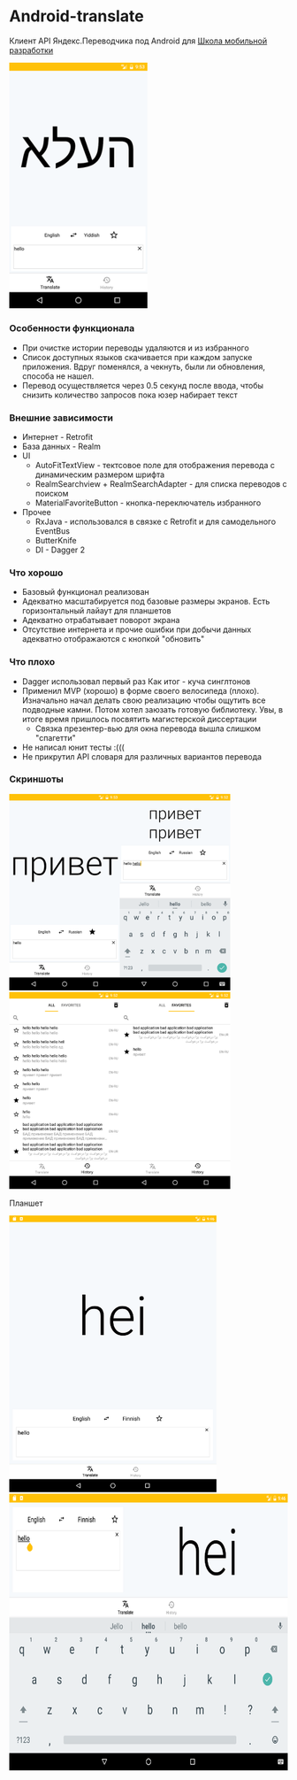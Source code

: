 # Android-translate
Клиент API Яндекс.Переводчика под Android для [Школа мобильной разработки](https://academy.yandex.ru/events/mobdev/msk-2017/)


<img src="https://github.com/envoy93/Android-translate/blob/master/img/1.png" width="250">

### Особенности функционала
* При очистке истории переводы удаляются и из избранного
* Список доступных языков скачивается при каждом запуске приложения. Вдруг поменялся, а чекнуть, были ли обновления, способа не нашел.
* Перевод осуществляется через 0.5 секунд после ввода, чтобы снизить количество запросов пока юзер набирает текст
### Внешние зависимости
* Интернет - Retrofit
* База данных - Realm
* UI  
    - AutoFitTextView - тектсовое поле для отображения перевода с динамическим размером шрифта 
    - RealmSearchview + RealmSearchAdapter - для списка переводов с поиском
    - MaterialFavoriteButton - кнопка-переключатель избранного
* Прочее
    - RxJava - использовался в связке с Retrofit и для самодельного EventBus
    - ButterKnife
    - DI - Dagger 2
    
### Что хорошо
* Базовый функционал реализован
* Адекватно масштабируется под базовые размеры экранов. Есть горизонтальный лайаут для планшетов
* Адекватно отрабатывает поворот экрана
* Отсутствие интернета и прочие ошибки при добычи данных адекватно отображаются с кнопкой "обновить"

### Что плохо
* Dagger использовал первый раз Как итог - куча синглтонов
* Применил MVP (хорошо) в форме своего велосипеда (плохо). Изначально начал делать свою реализацию чтобы ощутить все подводные камни. Потом хотел заюзать готовую библиотеку. Увы, в итоге время пришлось посвятить магистерской диссертации
    - Связка презентер-вью для окна перевода вышла слишком "спагетти"
* Не написал юнит тесты :((( 
* Не прикрутил API словаря для различных вариантов перевода

### Скриншоты
<img src="https://github.com/envoy93/Android-translate/blob/master/img/2.png" width="200"><img src="https://github.com/envoy93/Android-translate/blob/master/img/3.png" width="200"><img src="https://github.com/envoy93/Android-translate/blob/master/img/4.png" width="200"><img src="https://github.com/envoy93/Android-translate/blob/master/img/5.png" width="200">

Планшет

<img src="https://github.com/envoy93/Android-translate/blob/master/img/6.png" height="500">
<img src="https://github.com/envoy93/Android-translate/blob/master/img/7.png" height="500">


